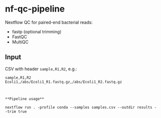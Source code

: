 # nf-qc-pipeline

Nextflow QC for paired-end bacterial reads:
- fastp (optional trimming)
- FastQC
- MultiQC

## Input
CSV with header `sample,R1,R2`, e.g.:
```csv
sample,R1,R2
Ecoli1,/abs/Ecoli1_R1.fastq.gz,/abs/Ecoli1_R2.fastq.gz



**Pipeline usage**

nextflow run . -profile conda --samples samples.csv --outdir results --trim true
